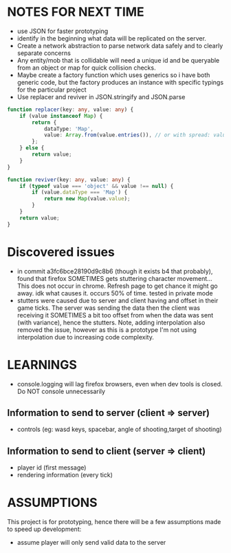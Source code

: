 # NOTES FOR NEXT TIME

-   use JSON for faster prototyping
-   identify in the beginning what data will be replicated on the server.
-   Create a network abstraction to parse network data safely and to clearly separate concerns
-   Any entity/mob that is collidable will need a unique id and be queryable from an object or map for quick collision checks.
-   Maybe create a factory function which uses generics so i have both generic code, but the factory produces an instance with specific typings for the particular project
-	Use replacer and reviver in JSON.stringify and JSON.parse
```ts
function replacer(key: any, value: any) {
    if (value instanceof Map) {
        return {
            dataType: 'Map',
            value: Array.from(value.entries()), // or with spread: value: [...value]
        };
    } else {
        return value;
    }
}

function reviver(key: any, value: any) {
	if (typeof value === 'object' && value !== null) {
		if (value.dataType === 'Map') {
			return new Map(value.value);
		}
	}
	return value;
}

```

# Discovered issues

-   in commit a3fc6bce28190d9c8b6 (though it exists b4 that probably), found that firefox SOMETIMES gets stuttering character movement... This does not occur in chrome. Refresh page to get chance it might go away. idk what causes it. occurs 50% of time. tested in private mode
-   stutters were caused due to server and client having and offset in their game ticks. The server was sending the data then the client was receiving it SOMETIMES a bit too offset from when the data was sent (with variance), hence the stutters. Note, adding interpolation also removed the issue, however as this is a prototype I'm not using interpolation due to increasing code complexity.

# LEARNINGS

-   console.logging will lag firefox browsers, even when dev tools is closed. Do NOT console unnecessarily

## Information to send to server (client => server)

-   controls (eg: wasd keys, spacebar, angle of shooting,target of shooting)

## Information to send to client (server => client)

-   player id (first message)
-   rendering information (every tick)

# ASSUMPTIONS

This project is for prototyping, hence there will be a few assumptions made to speed up development:

-   assume player will only send valid data to the server
